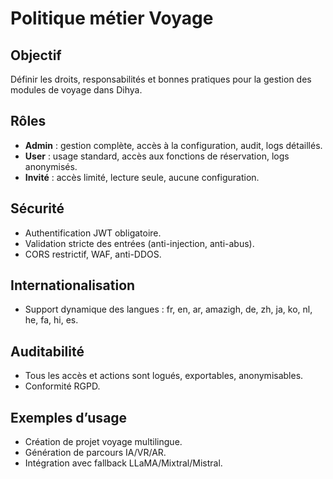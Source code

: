 # Politique métier Voyage

## Objectif
Définir les droits, responsabilités et bonnes pratiques pour la gestion des modules de voyage dans Dihya.

## Rôles
- **Admin** : gestion complète, accès à la configuration, audit, logs détaillés.
- **User** : usage standard, accès aux fonctions de réservation, logs anonymisés.
- **Invité** : accès limité, lecture seule, aucune configuration.

## Sécurité
- Authentification JWT obligatoire.
- Validation stricte des entrées (anti-injection, anti-abus).
- CORS restrictif, WAF, anti-DDOS.

## Internationalisation
- Support dynamique des langues : fr, en, ar, amazigh, de, zh, ja, ko, nl, he, fa, hi, es.

## Auditabilité
- Tous les accès et actions sont logués, exportables, anonymisables.
- Conformité RGPD.

## Exemples d’usage
- Création de projet voyage multilingue.
- Génération de parcours IA/VR/AR.
- Intégration avec fallback LLaMA/Mixtral/Mistral.
